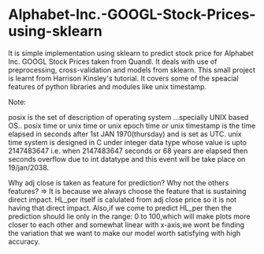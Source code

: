 # Alphabet-Inc.-GOOGL-Stock-Prices-using-sklearn

It is simple implementation using sklearn to predict stock price for Alphabet Inc. GOOGL Stock Prices taken from Quandl.
It deals with use of preprocessing, cross-validation and models from sklearn. This small project is learnt from Harrison Kinsley's tutorial. It covers some of the speacial features of python libraries and modules like unix timestamp.

Note:

posix is the set of description of operating system ...specially UNIX based OS..
posix time or unix time or unix epoch time or unix timestamp is the time elapsed in seconds after
1st JAN 1970(thursday) and is set as UTC.
unix time system is designed in C under integer data type whose value is upto
2147483647 i.e. when 2147483647 seconds or 68 years are elapsed then seconds overflow
due to int datatype and this event will be take place on  19/jan/2038.

Why adj close is taken as feature for prediction? Why not the others features?
=>
It is because we always choose the feature that is sustaining direct impact. HL_per itself
is calulated from adj close price so it is not having that direct impact. Also,if we come to
predict HL_per then the prediction should lie only in the range: 0 to 100,which will make
plots more closer to each other and somewhat linear with x-axis,we wont be finding
the variation that we want to make our model worth satisfying with high accuracy.
